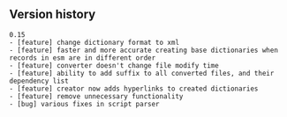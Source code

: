 ## Version history

    0.15
    - [feature] change dictionary format to xml
    - [feature] faster and more accurate creating base dictionaries when records in esm are in different order
    - [feature] converter doesn't change file modify time
    - [feature] ability to add suffix to all converted files, and their dependency list
    - [feature] creator now adds hyperlinks to created dictionaries
    - [feature] remove unnecessary functionality
    - [bug] various fixes in script parser
